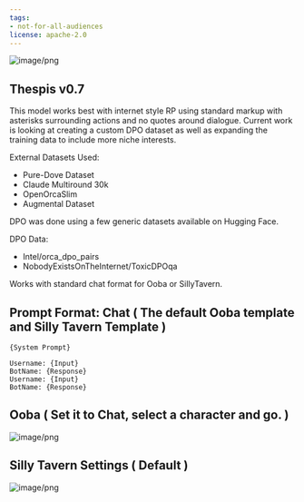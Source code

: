 ```yaml
---
tags:
- not-for-all-audiences
license: apache-2.0
---
```


![image/png](https://cdn-uploads.huggingface.co/production/uploads/64dd7cda3d6b954bf7cdd922/ZXmxNKGaHUrqjdS1I3GkL.png)


## Thespis v0.7
This model works best with internet style RP using standard markup with asterisks surrounding actions and no quotes around dialogue.
Current work is looking at creating a custom DPO dataset as well as expanding the training data to include more niche interests.

External Datasets Used:

* Pure-Dove Dataset
* Claude Multiround 30k
* OpenOrcaSlim
* Augmental Dataset


DPO was done using a few generic datasets available on Hugging Face.

DPO Data:

* Intel/orca_dpo_pairs
* NobodyExistsOnTheInternet/ToxicDPOqa



Works with standard chat format for Ooba or SillyTavern.

## Prompt Format: Chat ( The default Ooba template and Silly Tavern Template )
```
{System Prompt}

Username: {Input}
BotName: {Response}
Username: {Input}
BotName: {Response}

```
## Ooba ( Set it to Chat, select a character and go. )
![image/png](https://cdn-uploads.huggingface.co/production/uploads/64dd7cda3d6b954bf7cdd922/HTl7QlAZcqe2hV8rwh4DG.png)

## Silly Tavern Settings ( Default )
![image/png](https://cdn-uploads.huggingface.co/production/uploads/64dd7cda3d6b954bf7cdd922/ajny8P0LdW0nFtghpPbfB.png)
```